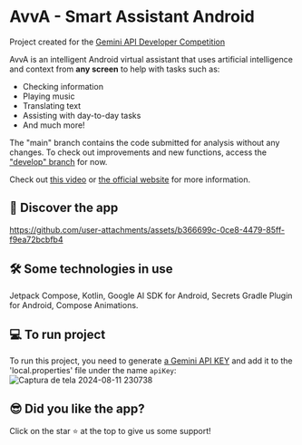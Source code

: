 # AvvA - Smart Assistant Android
Project created for the [Gemini API Developer Competition](https://ai.google.dev/competition)

AvvA is an intelligent Android virtual assistant that uses artificial intelligence and context from **any screen** to help with tasks such as:
- Checking information
- Playing music
- Translating text
- Assisting with day-to-day tasks
- And much more!

The "main" branch contains the code submitted for analysis without any changes. To check out improvements and new functions, access the ["develop" branch](https://github.com/git-jr/AvvA/tree/develop) for now.

Check out [this video](https://youtu.be/dNLuDn0ZncU) or [the official website](https://paradoxo.tech/avva/) for more information.


## 🎨 Discover the app
https://github.com/user-attachments/assets/b366699c-0ce8-4479-85ff-f9ea72bcbfb4



## 🛠️ Some technologies in use
Jetpack Compose, Kotlin, Google AI SDK for Android, Secrets Gradle Plugin for Android, Compose Animations.


## 💻 To run project
To run this project, you need to generate [a Gemini API KEY](https://ai.google.dev/gemini-api/docs/api-key) and add it to the 'local.properties' file under the name `apiKey`:
![Captura de tela 2024-08-11 230738](https://github.com/user-attachments/assets/3a87a61a-56d0-44f6-b01d-cbd894aacc71)



## 😎 Did you like the app?
Click on the star ⭐ at the top to give us some support!

